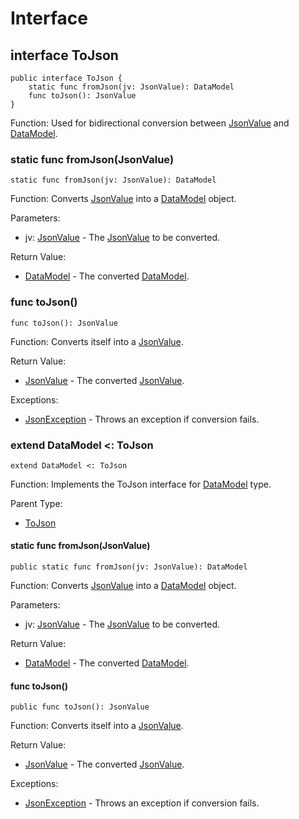 # Interface

## interface ToJson

```cangjie
public interface ToJson {
    static func fromJson(jv: JsonValue): DataModel
    func toJson(): JsonValue
}
```

Function: Used for bidirectional conversion between [JsonValue](encoding_json_package_classes.md#class-jsonvalue) and [DataModel](../../../serialization/serialization_package_api/serialization_package_classes.md#class-datamodel).

### static func fromJson(JsonValue)

```cangjie
static func fromJson(jv: JsonValue): DataModel
```

Function: Converts [JsonValue](encoding_json_package_classes.md#class-jsonvalue) into a [DataModel](../../../serialization/serialization_package_api/serialization_package_classes.md#class-datamodel) object.

Parameters:

- jv: [JsonValue](encoding_json_package_classes.md#class-jsonvalue) - The [JsonValue](encoding_json_package_classes.md#class-jsonvalue) to be converted.

Return Value:

- [DataModel](../../../serialization/serialization_package_api/serialization_package_classes.md#class-datamodel) - The converted [DataModel](../../../serialization/serialization_package_api/serialization_package_classes.md#class-datamodel).

### func toJson()

```cangjie
func toJson(): JsonValue
```

Function: Converts itself into a [JsonValue](encoding_json_package_classes.md#class-jsonvalue).

Return Value:

- [JsonValue](encoding_json_package_classes.md#class-jsonvalue) - The converted [JsonValue](encoding_json_package_classes.md#class-jsonvalue).

Exceptions:

- [JsonException](encoding_json_package_exceptions.md#class-jsonexception) - Throws an exception if conversion fails.

### extend DataModel <: ToJson

```cangjie
extend DataModel <: ToJson
```

Function: Implements the ToJson interface for [DataModel](../../../serialization/serialization_package_api/serialization_package_classes.md#class-datamodel) type.

Parent Type:

- [ToJson](#interface-tojson)

#### static func fromJson(JsonValue)

```cangjie
public static func fromJson(jv: JsonValue): DataModel
```

Function: Converts [JsonValue](encoding_json_package_classes.md#class-jsonvalue) into a [DataModel](../../../serialization/serialization_package_api/serialization_package_classes.md#class-datamodel) object.

Parameters:

- jv: [JsonValue](encoding_json_package_classes.md#class-jsonvalue) - The [JsonValue](encoding_json_package_classes.md#class-jsonvalue) to be converted.

Return Value:

- [DataModel](../../../serialization/serialization_package_api/serialization_package_classes.md#class-datamodel) - The converted [DataModel](../../../serialization/serialization_package_api/serialization_package_classes.md#class-datamodel).

#### func toJson()

```cangjie
public func toJson(): JsonValue
```

Function: Converts itself into a [JsonValue](encoding_json_package_classes.md#class-jsonvalue).

Return Value:

- [JsonValue](encoding_json_package_classes.md#class-jsonvalue) - The converted [JsonValue](encoding_json_package_classes.md#class-jsonvalue).

Exceptions:

- [JsonException](encoding_json_package_exceptions.md#class-jsonexception) - Throws an exception if conversion fails.